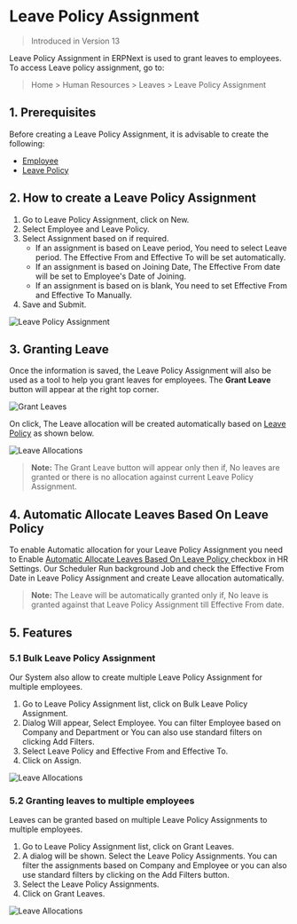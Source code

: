 # Leave Policy Assignment

> Introduced in Version 13

Leave Policy Assignment in ERPNext is used to grant leaves to employees. To access Leave policy assignment, go to:

> Home > Human Resources > Leaves > Leave Policy Assignment

## 1. Prerequisites

Before creating a Leave Policy Assignment, it is advisable to create the following:

* [Employee](/docs/user/manual/en/human-resources/employee)
* [Leave Policy](/docs/user/manual/en/human-resources/leave-policy)

## 2. How to create a Leave Policy Assignment

1. Go to Leave Policy Assignment, click on New.
1. Select Employee and Leave Policy.
1. Select Assignment based on if required.
    * If an assignment is based on Leave period, You need to select Leave period. The Effective From and Effective To will be set automatically.
    * If an assignment is based on Joining Date, The Effective From date will be set to Employee's Date of Joining.
    * If an assignment is based on is blank, You need to set Effective From and Effective To Manually.
1. Save and Submit.

<img class="screenshot" alt="Leave Policy Assignment"
	src="{{docs_base_url}}/assets/img/human-resources/leave-policy-assignment.png">

## 3. Granting Leave

Once the information is saved, the Leave Policy Assignment will also be used as a tool to help you grant leaves for employees. The **Grant Leave** button will appear at the right top corner.


<img class="screenshot" alt="Grant Leaves"
	src="{{docs_base_url}}/assets/img/human-resources/leave-policy-assignment-grant-leave.png">

On click, The Leave allocation will be created automatically based on [Leave Policy](/docs/user/manual/en/human-resources/leave-policy) as shown below.

<img class="screenshot" alt="Leave Allocations"
	src="{{docs_base_url}}/assets/img/human-resources/granted-leaves.png">

>**Note:** The Grant Leave button will appear only then if, No leaves are granted or there is no allocation against current Leave Policy Assignment.

## 4. Automatic Allocate Leaves Based On Leave Policy

To enable Automatic allocation for your Leave Policy Assignment you need to Enable [Automatic Allocate Leaves Based On Leave Policy ](/docs/user/manual/en/human-resources/hr-settings#37-automatic-allocate-leaves-based-on-leave-policy) checkbox in HR Settings. Our Scheduler Run background Job and check the Effective From Date in Leave Policy Assignment and create Leave allocation automatically.

>**Note:** The Leave will be automatically granted only if, No leave is granted against that Leave Policy Assignment till Effective From date.

## 5. Features
### 5.1 Bulk Leave Policy Assignment

Our System also allow to create multiple Leave Policy Assignment for multiple employees.

1. Go to Leave Policy Assignment list, click on Bulk Leave Policy Assignment.
1. Dialog Will appear, Select Employee. You can filter Employee based on Company and Department or You can also use standard filters on clicking Add Filters.
1. Select Leave Policy and Effective From and Effective To.
1. Click on Assign.

<img class="screenshot" alt="Leave Allocations"
	src="{{docs_base_url}}/assets/img/human-resources/bulk-leave-policy-assignment.png">

### 5.2 Granting leaves to multiple employees

Leaves can be granted based on multiple Leave Policy Assignments to multiple employees.

1. Go to Leave Policy Assignment list, click on Grant Leaves.
1. A dialog will be shown. Select the Leave Policy Assignments. You can filter the assignments based on Company and Employee or you can also use standard filters by clicking on the Add Filters button.
1. Select the Leave Policy Assignments.
1. Click on Grant Leaves.

<img class="screenshot" alt="Leave Allocations"
	src="{{docs_base_url}}/assets/img/human-resources/granting-leave-to-multiple-employee.png">
